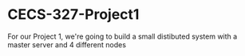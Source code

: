 # CECS-327-Project1

For our Project 1, we're going to build a small distibuted system with a master server and 4 different nodes 
